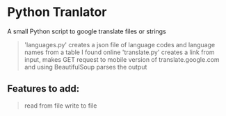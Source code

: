 # Python Tranlator
A small Python script to google translate files or strings
> 'languages.py' creates a json file of language codes and language names from a table I found online
> 'translate.py' creates a link from input, makes GET request to mobile version of translate.google.com and using BeautifulSoup parses the output

## Features to add:
> read from file
> write to file
